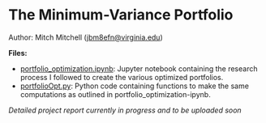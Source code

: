 # The Minimum-Variance Portfolio

Author: Mitch Mitchell (jbm8efn@virginia.edu)

**Files:**

* [portfolio_optimization.ipynb](portfolio_optimization.ipynb): Jupyter notebook containing the research process I followed to create the various optimized portfolios.
* [portfolioOpt.py](portfolioOpt.py): Python code containing functions to make the same computations as outlined in portfolio_optimization-ipynb.

*Detailed project report currently in progress and to be uploaded soon*